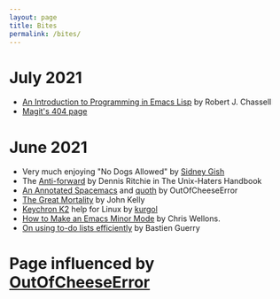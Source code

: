 ```yaml
---
layout: page
title: Bites
permalink: /bites/
---
```


# July 2021
* [An Introduction to Programming in Emacs Lisp](https://www.gnu.org/software/emacs/manual/pdf/eintr.pdf) by Robert J. Chassell
* [Magit's 404 page](https://magit.vc/jfsjdf) 





# June 2021
* Very much enjoying "No Dogs Allowed" by [Sidney Gish](https://en.wikipedia.org/wiki/Sidney_Gish)
* The [Anti-forward](https://web.mit.edu/~simsong/www/ugh.pdf) by Dennis Ritchie in The Unix-Haters Handbook
* [An Annotated Spacemacs](https://out-of-cheese-error.netlify.app/spacemacs-config) and [quoth](https://github.com/out-of-cheese-error/quoth) by OutOfCheeseError
* [The Great Mortality](https://www.goodreads.com/book/show/324494.The_Great_Mortality) by John Kelly
* [Keychron K2](https://github.com/Kurgol/keychron/blob/master/k2.md#caps-lock-and-num-lock) help for Linux by [kurgol](https://github.com/kurgol)
* [How to Make an Emacs Minor Mode](https://nullprogram.com/blog/2013/02/06/) by Chris Wellons.
* [On using to-do lists efficiently](https://bzg.fr/en/on-using-to-do-lists-efficiently/) by Bastien Guerry

# Page influenced by [OutOfCheeseError](https://out-of-cheese-error.netlify.app/pages/dailies) 
 

